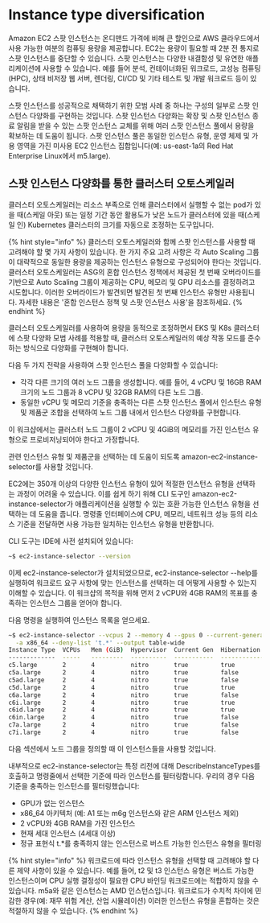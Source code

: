 # Instance type diversification

Amazon EC2 스팟 인스턴스는 온디맨드 가격에 비해 큰 할인으로 AWS 클라우드에서 사용 가능한 여분의 컴퓨팅 용량을 제공합니다. EC2는 용량이 필요할 때 2분 전 통지로 스팟 인스턴스를 중단할 수 있습니다. 스팟 인스턴스는 다양한 내결함성 및 유연한 애플리케이션에 사용할 수 있습니다. 예를 들어 분석, 컨테이너화된 워크로드, 고성능 컴퓨팅(HPC), 상태 비저장 웹 서버, 렌더링, CI/CD 및 기타 테스트 및 개발 워크로드 등이 있습니다.

스팟 인스턴스를 성공적으로 채택하기 위한 모범 사례 중 하나는 구성의 일부로 스팟 인스턴스 다양화를 구현하는 것입니다. 스팟 인스턴스 다양화는 확장 및 스팟 인스턴스 종료 알림을 받을 수 있는 스팟 인스턴스 교체를 위해 여러 스팟 인스턴스 풀에서 용량을 확보하는 데 도움이 됩니다. 스팟 인스턴스 풀은 동일한 인스턴스 유형, 운영 체제 및 가용 영역을 가진 미사용 EC2 인스턴스 집합입니다(예: us-east-1a의 Red Hat Enterprise Linux에서 m5.large).

## 스팟 인스턴스 다양화를 통한 클러스터 오토스케일러&#x20;

클러스터 오토스케일러는 리소스 부족으로 인해 클러스터에서 실행할 수 없는 pod가 있을 때(스케일 아웃) 또는 일정 기간 동안 활용도가 낮은 노드가 클러스터에 있을 때(스케일 인) Kubernetes 클러스터의 크기를 자동으로 조정하는 도구입니다.

{% hint style="info" %}
클러스터 오토스케일러와 함께 스팟 인스턴스를 사용할 때 고려해야 할 몇 가지 사항이 있습니다. 한 가지 주요 고려 사항은 각 Auto Scaling 그룹이 대략적으로 동일한 용량을 제공하는 인스턴스 유형으로 구성되어야 한다는 것입니다. 클러스터 오토스케일러는 ASG의 혼합 인스턴스 정책에서 제공된 첫 번째 오버라이드를 기반으로 Auto Scaling 그룹이 제공하는 CPU, 메모리 및 GPU 리소스를 결정하려고 시도합니다. 이러한 오버라이드가 발견되면 발견된 첫 번째 인스턴스 유형만 사용됩니다. 자세한 내용은 '혼합 인스턴스 정책 및 스팟 인스턴스 사용'을 참조하세요.
{% endhint %}



클러스터 오토스케일러를 사용하여 용량을 동적으로 조정하면서 EKS 및 K8s 클러스터에 스팟 다양화 모범 사례를 적용할 때, 클러스터 오토스케일러의 예상 작동 모드를 준수하는 방식으로 다양화를 구현해야 합니다.

다음 두 가지 전략을 사용하여 스팟 인스턴스 풀을 다양화할 수 있습니다:

* 각각 다른 크기의 여러 노드 그룹을 생성합니다. 예를 들어, 4 vCPU 및 16GB RAM 크기의 노드 그룹과 8 vCPU 및 32GB RAM의 다른 노드 그룹.
* 동일한 vCPU 및 메모리 기준을 충족하는 다른 스팟 인스턴스 풀에서 인스턴스 유형 및 제품군 조합을 선택하여 노드 그룹 내에서 인스턴스 다양화를 구현합니다.

이 워크샵에서는 클러스터 노드 그룹이 2 vCPU 및 4GiB의 메모리를 가진 인스턴스 유형으로 프로비저닝되어야 한다고 가정합니다.

관련 인스턴스 유형 및 제품군을 선택하는 데 도움이 되도록 amazon-ec2-instance-selector를 사용할 것입니다.

EC2에는 350개 이상의 다양한 인스턴스 유형이 있어 적절한 인스턴스 유형을 선택하는 과정이 어려울 수 있습니다. 이를 쉽게 하기 위해 CLI 도구인 amazon-ec2-instance-selector가 애플리케이션을 실행할 수 있는 호환 가능한 인스턴스 유형을 선택하는 데 도움을 줍니다. 명령줄 인터페이스에 CPU, 메모리, 네트워크 성능 등의 리소스 기준을 전달하면 사용 가능한 일치하는 인스턴스 유형을 반환합니다.

CLI 도구는 IDE에 사전 설치되어 있습니다:

```bash
~$ ec2-instance-selector --version
```

이제 ec2-instance-selector가 설치되었으므로, ec2-instance-selector --help를 실행하여 워크로드 요구 사항에 맞는 인스턴스를 선택하는 데 어떻게 사용할 수 있는지 이해할 수 있습니다. 이 워크샵의 목적을 위해 먼저 2 vCPU와 4GB RAM의 목표를 충족하는 인스턴스 그룹을 얻어야 합니다.

다음 명령을 실행하여 인스턴스 목록을 얻으세요.

```bash
~$ ec2-instance-selector --vcpus 2 --memory 4 --gpus 0 --current-generation \
  -a x86_64 --deny-list 't.*' --output table-wide
Instance Type  VCPUs   Mem (GiB)  Hypervisor  Current Gen  Hibernation Support  CPU Arch  Network Performance
-------------  -----   ---------  ----------  -----------  -------------------  --------  -------------------
c5.large       2       4          nitro       true         true                 x86_64    Up to 10 Gigabit
c5a.large      2       4          nitro       true         false                x86_64    Up to 10 Gigabit
c5ad.large     2       4          nitro       true         false                x86_64    Up to 10 Gigabit
c5d.large      2       4          nitro       true         true                 x86_64    Up to 10 Gigabit
c6a.large      2       4          nitro       true         false                x86_64    Up to 12.5 Gigabit
c6i.large      2       4          nitro       true         true                 x86_64    Up to 12.5 Gigabit
c6id.large     2       4          nitro       true         true                 x86_64    Up to 12.5 Gigabit
c6in.large     2       4          nitro       true         false                x86_64    Up to 25 Gigabit
c7a.large      2       4          nitro       true         false                x86_64    Up to 12.5 Gigabit
c7i.large      2       4          nitro       true         false                x86_64    Up to 12.5 Gigabit
```

다음 섹션에서 노드 그룹을 정의할 때 이 인스턴스들을 사용할 것입니다.

내부적으로 ec2-instance-selector는 특정 리전에 대해 DescribeInstanceTypes를 호출하고 명령줄에서 선택한 기준에 따라 인스턴스를 필터링합니다. 우리의 경우 다음 기준을 충족하는 인스턴스를 필터링했습니다:

* GPU가 없는 인스턴스
* x86\_64 아키텍처 (예: A1 또는 m6g 인스턴스와 같은 ARM 인스턴스 제외)
* 2 vCPU와 4GB RAM을 가진 인스턴스
* 현재 세대 인스턴스 (4세대 이상)
* 정규 표현식 t.\*를 충족하지 않는 인스턴스로 버스트 가능한 인스턴스 유형을 필터링

{% hint style="info" %}
워크로드에 따라 인스턴스 유형을 선택할 때 고려해야 할 다른 제약 사항이 있을 수 있습니다. 예를 들어, t2 및 t3 인스턴스 유형은 버스트 가능한 인스턴스이며 CPU 실행 결정성이 필요한 CPU 바인딩 워크로드에는 적합하지 않을 수 있습니다. m5a와 같은 인스턴스는 AMD 인스턴스입니다. 워크로드가 수치적 차이에 민감한 경우(예: 재무 위험 계산, 산업 시뮬레이션) 이러한 인스턴스 유형을 혼합하는 것은 적절하지 않을 수 있습니다.
{% endhint %}


